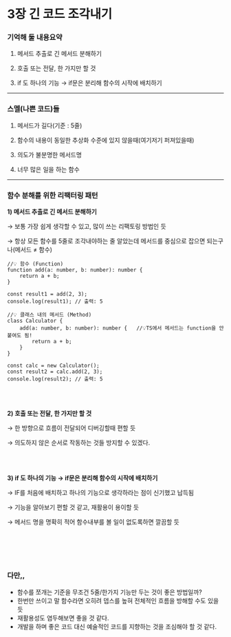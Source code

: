 # 3장 긴 코드 조각내기

### 기억해 둘 내용요약

1) 메서드 추출로 긴 메서드 분해하기

2) 호출 또는 전달, 한 가지만 할 것

3) if 도 하나의 기능 → if문은 분리해 함수의 시작에 배치하기

---



### 스멜(나쁜 코드)들

1) 메서드가 길다(기준 : 5줄)

2) 함수의 내용이 동일한 추상화 수준에 있지 않을때(여기저기 퍼져있을때)

3) 의도가 불분명한 메서드명

4) 너무 많은 일을 하는 함수


---

### 함수 분해를 위한 리팩터링 패턴

**1) 메서드 추출로 긴 메서드 분해하기**

→ 보통 가장 쉽게 생각할 수 있고, 많이 쓰는 리팩토링 방법인 듯

→ 항상 모든 함수를 5줄로 조각내야하는 줄 알았는데 메서드를 중심으로 잡으면 되는구나(메서드 ≠ 함수) 

```
//💡 함수 (Function)
function add(a: number, b: number): number {
    return a + b;
}

const result1 = add(2, 3);
console.log(result1); // 출력: 5

//💡 클래스 내의 메서드 (Method)
class Calculator {
    add(a: number, b: number): number {   //💡TS에서 메서드는 function을 안붙여도 됨!
        return a + b;
    }
}

const calc = new Calculator();
const result2 = calc.add(2, 3);
console.log(result2); // 출력: 5
```

<br/><br/>

**2) 호출 또는 전달, 한 가지만 할 것**

→ 한 방향으로 흐름이 전달되어 디버깅할때 편할 듯

→ 의도하지 않은 순서로 작동하는 것들 방지할 수 있겠다.

<br/><br/>

**3) if 도 하나의 기능 → if문은 분리해 함수의 시작에 배치하기**

→ IF를 처음에 배치하고 하나의 기능으로 생각하라는 점이 신기했고 납득됨

→ 기능을 알아보기 편할 것 같고, 재활용이 용이할 듯

→ 메서드 명을 명확히 적어 함수내부를 볼 일이 없도록하면 깔끔할 듯

<br/><br/>
---

### 다만,,

- 함수를 쪼개는 기준을 무조건 5줄/한가지 기능만 두는 것이 좋은 방법일까?
- 한번만 쓰이고 말 함수라면 오히려 뎁스를 높혀 전체적인 흐름을 방해할 수도 있을 듯
- 재활용성도 염두해보면 좋을 것 같다.
- 개발을 하며 좋은 코드 대신 예술적인 코드를 지향하는 것을 조심해야 할 것 같다.
